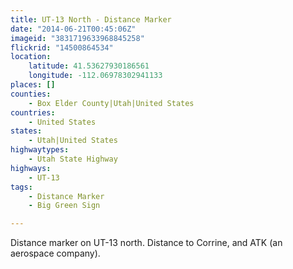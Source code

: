 ```yaml
---
title: UT-13 North - Distance Marker
date: "2014-06-21T00:45:06Z"
imageid: "3831719633968845258"
flickrid: "14500864534"
location:
    latitude: 41.53627930186561
    longitude: -112.06978302941133
places: []
counties:
    - Box Elder County|Utah|United States
countries:
    - United States
states:
    - Utah|United States
highwaytypes:
    - Utah State Highway
highways:
    - UT-13
tags:
    - Distance Marker
    - Big Green Sign

---
```

Distance marker on UT-13 north.  Distance to Corrine, and ATK (an aerospace company).